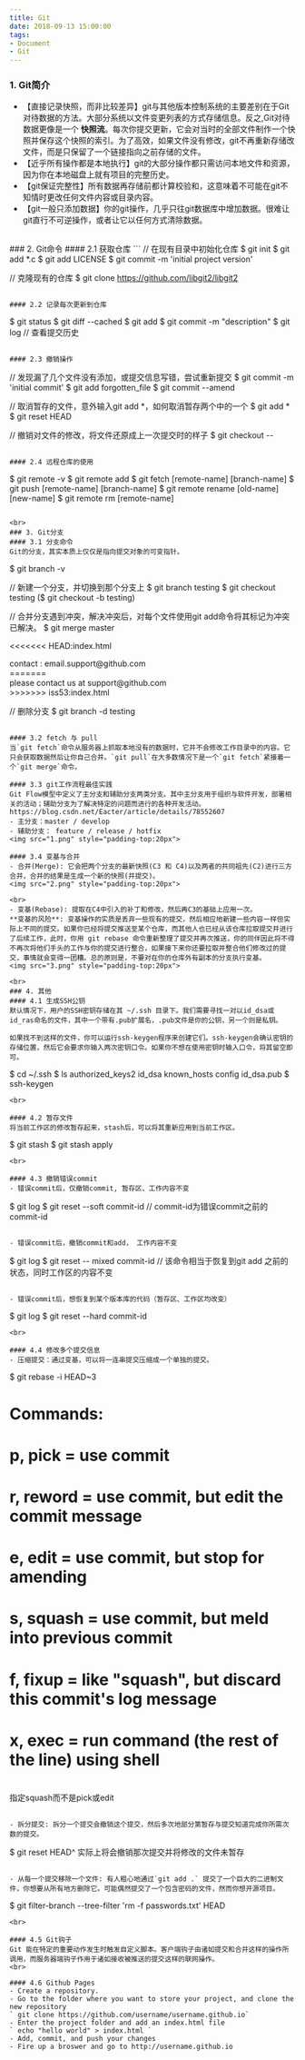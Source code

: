```yaml
---
title: Git
date: 2018-09-13 15:00:00
tags:
- Document
- Git
---
```

### 1. Git简介
- 【直接记录快照，而非比较差异】git与其他版本控制系统的主要差别在于Git对待数据的方法。大部分系统以文件变更列表的方式存储信息。反之,Git对待数据更像是一个 **快照流**。每次你提交更新，它会对当时的全部文件制作一个快照并保存这个快照的索引。为了高效，如果文件没有修改，git不再重新存储改文件，而是只保留了一个链接指向之前存储的文件。
- 【近乎所有操作都是本地执行】git的大部分操作都只需访问本地文件和资源，因为你在本地磁盘上就有项目的完整历史。
- 【git保证完整性】所有数据再存储前都计算校验和，这意味着不可能在git不知情时更改任何文件内容或目录内容。
- 【git一般只添加数据】你的git操作，几乎只往git数据库中增加数据。很难让git直行不可逆操作，或者让它以任何方式清除数据。

<br>
### 2. Git命令
#### 2.1 获取仓库
```
  // 在现有目录中初始化仓库
  $ git init
  $ git add *.c
  $ git add LICENSE
  $ git commit -m 'initial project version'

  // 克隆现有的仓库
  $ git clone https://github.com/libgit2/libgit2
```

#### 2.2 记录每次更新到仓库
```
  $ git status
  $ git diff --cached
  $ git add 
  $ git commit -m "description"
  $ git log // 查看提交历史
```

#### 2.3 撤销操作
```
  // 发现漏了几个文件没有添加，或提交信息写错，尝试重新提交
  $ git commit -m 'initial commit'
  $ git add forgotten_file
  $ git commit --amend

  // 取消暂存的文件，意外输入git add *，如何取消暂存两个中的一个
  $ git add *
  $ git reset HEAD <file>

  // 撤销对文件的修改，将文件还原成上一次提交时的样子
  $ git checkout -- <file>
```

#### 2.4 远程仓库的使用
```
  $ git remote -v
  $ git remote add <shortname> <url>
  $ git fetch [remote-name] [branch-name]
  $ git push [remote-name] [branch-name]
  $ git remote rename [old-name] [new-name]
  $ git remote rm [remote-name]
```

<br>
### 3. Git分支
#### 3.1 分支命令
Git的分支，其实本质上仅仅是指向提交对象的可变指针。
```
  $ git branch -v

  // 新建一个分支，并切换到那个分支上
  $ git branch testing
  $ git checkout testing 
  ($ git checkout -b testing)

  // 合并分支遇到冲突，解决冲突后，对每个文件使用git add命令将其标记为冲突已解决。
  $ git merge master

  <<<<<<< HEAD:index.html
  <div id="footer">contact : email.support@github.com</div>
  =======
  <div id="footer">
  please contact us at support@github.com
  </div>
  >>>>>>> iss53:index.html

  // 删除分支
  $ git branch -d testing
```

#### 3.2 fetch 与 pull
当`git fetch`命令从服务器上抓取本地没有的数据时，它并不会修改工作目录中的内容。它只会获取数据然后让你自己合并。`git pull`在大多数情况下是一个`git fetch`紧接着一个`git merge`命令。

#### 3.3 git工作流程最佳实践
Git Flow模型中定义了主分支和辅助分支两类分支。其中主分支用于组织与软件开发，部署相关的活动；辅助分支为了解决特定的问题而进行的各种开发活动。https://blog.csdn.net/Eacter/article/details/78552607 
- 主分支：master / develop
- 辅助分支： feature / release / hotfix
<img src="1.png" style="padding-top:20px">

#### 3.4 变基与合并
- 合并(Merge): 它会把两个分支的最新快照(C3 和 C4)以及两者的共同祖先(C2)进行三方合并，合并的结果是生成一个新的快照(并提交)。
<img src="2.png" style="padding-top:20px">

<br>
- 变基(Rebase): 提取在C4中引入的补丁和修改，然后再C3的基础上应用一次。
**变基的风险**: 变基操作的实质是丢弃一些现有的提交，然后相应地新建一些内容一样但实际上不同的提交。如果你已经将提交推送至某个仓库，而其他人也已经从该仓库拉取提交并进行了后续工作，此时，你用 git rebase 命令重新整理了提交并再次推送，你的同伴因此将不得不再次将他们手头的工作与你的提交进行整合，如果接下来你还要拉取并整合他们修改过的提交，事情就会变得一团糟。总的原则是，不要对在你的仓库外有副本的分支执行变基。
<img src="3.png" style="padding-top:20px">

<br>
### 4. 其他
#### 4.1 生成SSH公钥
默认情况下，用户的SSH密钥存储在其 ~/.ssh 目录下。我们需要寻找一对以id_dsa或id_ras命名的文件，其中一个带有.pub扩展名，.pub文件是你的公钥，另一个则是私钥。

如果找不到这样的文件，你可以运行ssh-keygen程序来创建它们。ssh-keygen会确认密钥的存储位置，然后它会要求你输入两次密钥口令。如果你不想在使用密钥时输入口令，将其留空即可。
```
  $ cd ~/.ssh
  $ ls
  authorized_keys2  id_dsa       known_hosts
  config            id_dsa.pub
  $ ssh-keygen
```
<br>

#### 4.2 暂存文件
将当前工作区的修改暂存起来，stash后，可以将其重新应用到当前工作区。
```
  $ git stash
  $ git stash apply
```
<br>

#### 4.3 撤销错误commit
- 错误commit后，仅撤销commit, 暂存区、工作内容不变
```
  $ git log
  $ git reset --soft commit-id 
  // commit-id为错误commit之前的commit-id
```

- 错误commit后，撤销commit和add， 工作内容不变
```
  $ git log
  $ git reset -- mixed commit-id
  // 该命令相当于恢复到git add 之前的状态，同时工作区的内容不变
```

- 错误commit后，想恢复到某个版本库的代码（暂存区、工作区均改变）
```
  $ git log
  $ git reset --hard commit-id
```
<br>

#### 4.4 修改多个提交信息
- 压缩提交：通过变基，可以将一连串提交压缩成一个单独的提交。
```
  $ git rebase -i HEAD~3
  #
  # Commands:
  #  p, pick = use commit
  #  r, reword = use commit, but edit the commit message
  #  e, edit = use commit, but stop for amending
  #  s, squash = use commit, but meld into previous commit
  #  f, fixup = like "squash", but discard this commit's log message
  #  x, exec = run command (the rest of the line) using shell
  #
  指定squash而不是pick或edit
```

- 拆分提交: 拆分一个提交会撤销这个提交，然后多次地部分第暂存与提交知道完成你所需次数的提交。
```
  $ git reset HEAD^
  实际上将会撤销那次提交并将修改的文件未暂存
```

- 从每一个提交移除一个文件: 有人粗心地通过`git add .` 提交了一个巨大的二进制文件，你想要从所有地方删除它。可能偶然提交了一个包含密码的文件，然而你想开源项目。
```
  $ git filter-branch --tree-filter 'rm -f passwords.txt' HEAD
```
<br>

#### 4.5 Git钩子
Git 能在特定的重要动作发生时触发自定义脚本。客户端钩子由诸如提交和合并这样的操作所调用，而服务器端钩子作用于诸如接收被推送的提交这样的联网操作。
<br>

#### 4.6 Github Pages
- Create a repository.
- Go to the folder where you want to store your project, and clone the new repository
` git clone https://github.com/username/username.github.io`
- Enter the project folder and add an index.html file
` echo "hello world" > index.html `
- Add, commit, and push your changes
- Fire up a broswer and go to http://username.github.io